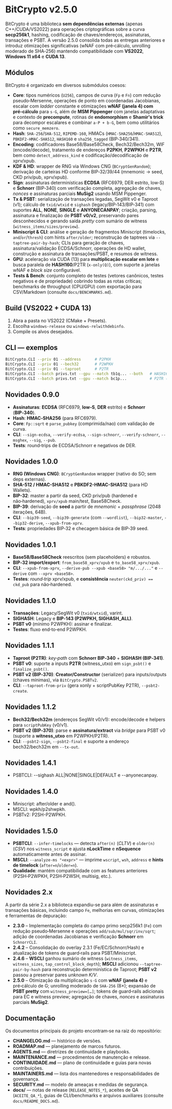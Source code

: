 # BitCrypto v2.5.0

BitCrypto é uma biblioteca **sem dependências externas** (apenas C++/CUDA/VS2022) para operações criptográficas sobre a curva **secp256k1**, hashing, codificação de chaves/endereços, assinaturas, transações e PSBT.  A versão 2.5.0 consolida todas as entregas anteriores e introduz otimizações significativas (wNAF com pré‑cálculo, unrolling moderado de SHA‑256) mantendo compatibilidade com **VS2022**, **Windows 11 x64** e **CUDA 13**.

## Módulos

BitCrypto é organizado em diversos submódulos coesos:

- **Core**: tipos numéricos (`U256`), campos de curva (`Fp` e `Fn`) com redução pseudo‑Mersenne, operações de ponto em coordenadas Jacobianas, escalar com *ladder* constante e otimizações **wNAF (janela 4) com pré‑cálculo** para `s·G`, além de **MSM Pippenger** com janelas adaptativas e contexto de **precompute**, rotinas de **endomorphism** e **Shamir's trick** para decompor escalares e combinar `a·P + b·G`, bem como utilitários como `secure_memzero`.
- **Hash**: `SHA‑256`/`SHA‑512`, `RIPEMD‑160`, HMACs (`HMAC‑SHA256`/`HMAC‑SHA512`), `PBKDF2‑HMAC‑SHA512`, `HASH160` e `sha256_tagged` (BIP‑340/341).
- **Encoding**: codificadores Base58/Base58Check, Bech32/Bech32m, WIF (encode/decode), tratamento de endereços **P2PKH**, **P2WPKH** e **P2TR**, bem como `detect_address_kind` e codificação/decodificação de xprv/xpub.
- **KDF & HD**: wrapper de RNG via Windows CNG (`BCryptGenRandom`); derivação de carteiras HD conforme BIP‑32/39/44 (mnemonic → seed, CKD priv/pub, xprv/xpub).
- **Sign**: assinaturas determinísticas **ECDSA** (RFC6979, DER estrito, low‑S) e **Schnorr** (BIP‑340) com verificação completa, agregação de chaves, *nonces* e assinaturas parciais **MuSig2** usando MSM Pippenger.
- **Tx & PSBT**: serialização de transações legadas, SegWit v0 e Taproot (v1); cálculo de `txid/wtxid` e `sighash` (legacy/BIP‑143/BIP‑341) com suportes **ALL**, **NONE**, **SINGLE** e **ANYONECANPAY**; criação, parsing, assinatura e finalização de **PSBT v0/v2**, preservando pares desconhecidos e gerando saída *pretty* com sumário de witness (`witness_items/sizes/preview`).
- **Miniscript & CLI**: análise e geração de fragmentos Miniscript (timelocks, `and`/`or`/`thresh`) com hints `after/older`; reconstrução de taptrees via `--taptree-pair-by-hash`; CLIs para geração de chaves, assinatura/validação ECDSA/Schnorr, operações de HD wallet, construção e assinatura de transações/PSBT, e resumos de witness.
- **GPU**: aceleração via CUDA (13) para **multiplicação escalar em lote** e busca paralela de **HASH160**/P2TR (`x‑only(Q)`), com suporte a janelas wNAF e *block size* configurável.
- **Tests & Bench**: conjunto completo de testes (vetores canônicos, testes negativos e de propriedade) cobrindo todas as rotas críticas; benchmarks de throughput (CPU/GPU) com exportação para CSV/Markdown (consulte `docs/BENCHMARKS.md`).

## Build (VS2022 + CUDA 13)
1. Abra a pasta no VS2022 (CMake + Presets).
2. Escolha `windows-release` ou `windows-relwithdebinfo`.
3. Compile os alvos desejados.

## CLI — exemplos
```bash
BitCrypto.CLI --priv 01 --address      # P2PKH
BitCrypto.CLI --priv 01 --bech32       # P2WPKH
BitCrypto.CLI --priv 01 --taproot      # P2TR
BitCrypto.CLI --batch privs.txt --gpu --match tb1q... --both   # HASH160 (GPU)
BitCrypto.CLI --batch privs.txt --gpu --match bc1p...          # P2TR (GPU)
```


## Novidades 0.9.0
- **Assinaturas**: **ECDSA** (RFC6979, **low‑S**, **DER** estrito) e **Schnorr** (**BIP‑340**).
- **Hash**: **HMAC‑SHA256** (para RFC6979).
- **Core**: `Fp::sqrt` e `parse_pubkey` (comprimida/nao) com validação de curva.
- **CLI**: `--sign-ecdsa`, `--verify-ecdsa`, `--sign-schnorr`, `--verify-schnorr`, `--msghex`, `--sig`, `--pub`.
- **Tests**: round‑trips de ECDSA/Schnorr e negativos de DER.


## Novidades 1.0.0
- **RNG (Windows CNG)**: `BCryptGenRandom` wrapper (nativo do SO; sem deps externas).
- **SHA-512 / HMAC-SHA512** e **PBKDF2-HMAC-SHA512** (para HD Wallets).
- **BIP-32**: master a partir da seed, CKD priv/pub (hardened e não‑hardened), `xprv/xpub` main/test, Base58Check.
- **BIP-39**: derivação de **seed** a partir de *mnemonic* + *passphrase* (2048 iterações, 64B).
- **CLI**: `--bip39-seed`, `--bip39-generate` (com `--wordlist`), `--bip32-master`, `--bip32-derive`, `--xpub-from-xprv`.
- **Tests**: propriedades BIP‑32 e checagem básica de BIP‑39 seed.


## Novidades 1.0.1
- **Base58/Base58Check** reescritos (sem placeholders) e robustos.
- **BIP‑32 import/export**: `from_base58_xprv/xpub` e `to_base58_xprv/xpub`.
- **CLI**: `--xpub-from-xprv`, `--derive-pub --xpub <base58> "m/.../..."` e `--derive` com `--xprv <base58>`.
- **Testes**: *round‑trip* xprv/xpub, e **consistência** `neuter(ckd_priv) == ckd_pub` para não‑hardened.


## Novidades 1.1.0
- **Transações**: Legacy/SegWit v0 (`txid/wtxid`), varint.
- **SIGHASH**: Legacy e **BIP‑143 (P2WPKH, SIGHASH_ALL)**.
- **PSBT v0** (mínimo P2WPKH): assinar e finalizar.
- **Testes**: fluxo end‑to‑end P2WPKH.


## Novidades 1.1.1
- **Taproot (P2TR)**: *key‑path* com **Schnorr BIP‑340** + **SIGHASH (BIP‑341)**.
- **PSBT v0**: suporte a inputs **P2TR** (witness_utxo) em `sign_psbt()` e `finalize_psbt()`.
- **PSBT v2 (BIP‑370)**: **Creator/Constructor** (serializer) para inputs/outputs (chaves mínimas), via `BitCrypto.PSBTv2`.
- **CLI**: `--taproot-from-priv` (gera xonly + scriptPubKey P2TR), `--psbt2-create`.


## Novidades 1.1.2
- **Bech32/Bech32m** (endereços SegWit v0/v1): encode/decode e helpers para `scriptPubKey` (v0/v1).
- **PSBT v2 (BIP‑370)**: parse e **assinatura/extract** via *bridge* para PSBT v0 (suporte a **witness_utxo** em P2WPKH/P2TR).
- **CLI**: `--psbt2-sign`, `--psbt2-final` e suporte a endereço bech32/bech32m em `--tx-out`.

## Novidades 1.4.1
- PSBTCLI: --sighash ALL|NONE|SINGLE|DEFAULT e --anyonecanpay.

## Novidades 1.4.0
- Miniscript: after/older e and().
- MSCLI: wpkh/p2shwpkh.
- PSBTv2: P2SH-P2WPKH.


## Novidades 1.5.0
- **PSBTCLI**: `--infer-timelocks` — detecta `after(n)` (*CLTV*) e `older(n)` (*CSV*) nos `witness_script` e ajusta **nLockTime** e **nSequence** automaticamente antes de assinar.
- **MSCLI**: `--analyze-ms "<expr>"` — imprime `wscript`, `wsh`, `address` e **hints de timelock** (`after=n`/`older=n`).
- **Qualidade**: mantém compatibilidade com as features anteriores (P2SH‑P2WPKH, P2SH‑P2WSH, multisig, etc.).

## Novidades 2.x

A partir da série 2.x a biblioteca expandiu-se para além de assinaturas e transações básicas, incluindo campo `Fe`, melhorias em curvas, otimizações e ferramentas de depuração:

- **2.3.0** – Implementação completa do campo primo secp256k1 (`Fe`) com redução pseudo‑Mersenne e operações `add/sub/mul/sqr/inv/sqrt`; adição de coordenadas Jacobianas e verificação **Schnorr** em `SchnorrCLI`.
- **2.4.2** – Consolidação do overlay 2.3.1 (Fe/EC/Schnorr/Hash) e atualização de tokens de guard‑rails para PSBT/Miniscript.
- **2.4.6** – **WSCLI** ganhou sumário de witness (`witness_items`, `witness_sizes`, `tap_control_block_depth`); **MSCLI** adicionou `--taptree-pair-by-hash` para reconstrução determinística de Taproot; **PSBT v2** passou a preservar pares *unknown K/V*.
- **2.5.0** – Otimização da multiplicação `s·G` com **wNAF (janela 4)** e pré‑cálculo de G; unrolling moderado de `SHA‑256` (8×); expansão de **PSBT pretty** com `witness_preview=[…]`; tokens de guard‑rails adicionais para EC e witness preview; agregação de chaves, *nonces* e assinaturas parciais **MuSig2**.

## Documentação

Os documentos principais do projeto encontram‑se na raiz do repositório:

- **CHANGELOG.md** — histórico de versões.
- **ROADMAP.md** — planejamento de marcos futuros.
- **AGENTS.md** — diretrizes de continuidade e playbooks.
- **MAINTENANCE.md** — procedimentos de manutenção e release.
- **CONTINUIDADE.md** — plano de continuidade e guias para novas contribuições.
- **MAINTAINERS.md** — lista dos mantenedores e responsabilidades de governança.
- **SECURITY.md** — modelo de ameaças e medidas de segurança.
- **docs/** — notas de release (`RELEASE_NOTES_*`), aceites de QA (`ACEITE_QA_*`), guias de CLI/benchmarks e arquivos auxiliares (consulte `docs/README_DOCS.md`).
